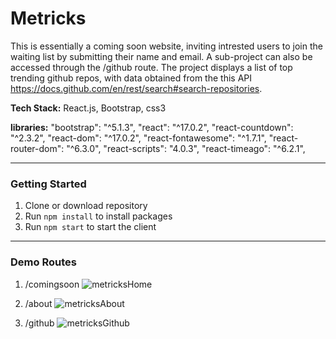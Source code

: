 # Metricks

This is essentially a coming soon website, inviting intrested users to join the waiting list by submitting their name and email. A sub-project can also be accessed through the /github route. The project displays a list of top trending github repos, with data obtained from the this API https://docs.github.com/en/rest/search#search-repositories.

**Tech Stack:** React.js, Bootstrap, css3

**libraries:**
    "bootstrap": "^5.1.3",
    "react": "^17.0.2",
    "react-countdown": "^2.3.2",
    "react-dom": "^17.0.2",
    "react-fontawesome": "^1.7.1",
    "react-router-dom": "^6.3.0",
    "react-scripts": "4.0.3",
    "react-timeago": "^6.2.1",

---

### Getting Started

1. Clone or download repository
2. Run `npm install` to install packages
3. Run `npm start` to start the client

----

### Demo Routes
1. /comingsoon
![metricksHome](https://user-images.githubusercontent.com/87187530/171481736-25153472-c253-4046-9c7a-e626a017a8f8.PNG)

2. /about
![metricksAbout](https://user-images.githubusercontent.com/87187530/171481813-69c29e7e-869e-4104-b913-a3f95eabdc97.PNG)

3. /github
![metricksGithub](https://user-images.githubusercontent.com/87187530/171481849-6758efc7-f322-4928-a0c2-eacd26e40e3f.PNG)



